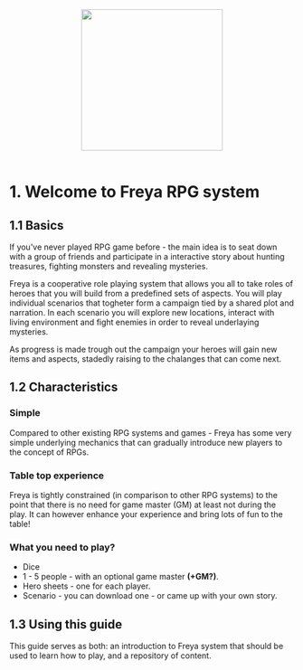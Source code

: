 

<div style="text-align: center"> 
<img src="https://raw.githubusercontent.com/inausoft/freya/master/Graphics/freya_logo.png" width="250"/>
</div>
<br/>

# 1. Welcome to Freya RPG system

## 1.1 Basics

If you've never played RPG game before - the main idea is to seat down with a group of friends and participate in a interactive story about hunting treasures, fighting monsters and revealing mysteries.

Freya is a cooperative role playing system that allows you all to take roles of heroes that you will build from a predefined sets of aspects. You will play individual scenarios that togheter form a campaign tied by a shared plot and narration. In each scenario you will explore new locations, interact with living environment and fight enemies in order to reveal underlaying mysteries.

As progress is made trough out the campaign your heroes will gain new items and aspects, stadedly raising to the chalanges that can come next.

## 1.2 Characteristics

### Simple
Compared to other existing RPG systems and games - Freya has some very simple underlying mechanics that can gradually introduce new players to the concept of RPGs. 

### Table top experience
Freya is tightly constrained (in comparison to other RPG systems) to the point that there is no need for game master (GM) at least not during the play. It can however enhance your experience and bring lots of fun to the table!

### What you need to play?

- Dice
- 1 - 5 people - with an optional game master **(+GM?)**.
- Hero sheets - one for each player.
- Scenario - you can download one - or came up with your own story.

## 1.3 Using this guide

This guide serves as both: an introduction to Freya system that should be used to learn how to play, and a repository of content.
